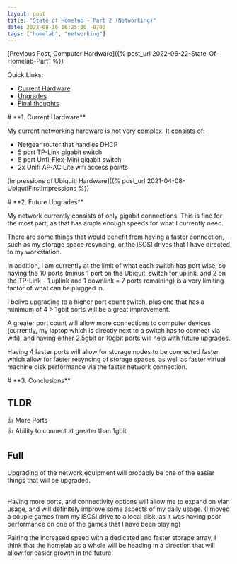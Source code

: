 ```yaml
---
layout: post
title: "State of Homelab - Part 2 (Networking)"
date: 2022-08-16 16:25:00 -0700
tags: ["homelab", "networking"]
---
```


[Previous Post, Computer Hardware]({% post_url 2022-06-22-State-Of-Homelab-Part1 %})


Quick Links:

- [Current Hardware](#current)
- [Upgrades](#upgrades)
- [Final thoughts](#final)


<a name="current" />
# **1. Current Hardware**

My current networking hardware is not very complex. It consists of:

* Netgear router that handles DHCP
* 5 port TP-Link gigabit switch
* 5 port Unfi-Flex-Mini gigabit switch
* 2x Unifi AP-AC Lite wifi access points

[Impressions of Ubiquiti Hardware]({% post_url 2021-04-08-UbiqutiFirstImpressions %})

<a name="upgrades" />
# **2. Future Upgrades**

My network currently consists of only gigabit connections. This is fine for the most part, as that has ample enough speeds for what I currently need.

There are some things that would benefit from having a faster connection, such as my storage space resyncing, or the iSCSI drives that I have directed to my workstation.

In addition, I am currently at the limit of what each switch has port wise, so having the 10 ports (minus 1 port on the Ubiquiti switch for uplink, and 2 on the TP-Link - 1 uplink and 1 downlink = 7 ports remaining) is a very limiting factor of what can be plugged in.

I belive upgrading to a higher port count switch, plus one that has a minimum of 4 > 1gbit ports will be a great improvement.

A greater port count will allow more connections to computer devices (currently, my laptop which is directly next to a switch has to connect via wifi), and having either 2.5gbit or 10gbit ports will help with future upgrades.

Having 4 faster ports will allow for storage nodes to be connected faster which allow for faster resyncing of storage spaces, as well as faster virtual machine disk performance via the faster network connection.

<a name="final" />
# **3. Conclusions**

TLDR
---

👍 More Ports<br>
👍 Ability to connect at greater than 1gbit

Full
---

Upgrading of the network equipment will probably be one of the easier things that will be upgraded. <br><br>

Having more ports, and connectivity options will allow me to expand on vlan usage, and will definitely improve some aspects of my daily usage. (I moved a couple games from my iSCSI drive to a local disk, as it was having poor performance on one of the games that I have been playing)

Pairing the increased speed with a dedicated and faster storage array, I think that the homelab as a whole will be heading in a direction that will allow for easier growth in the future.